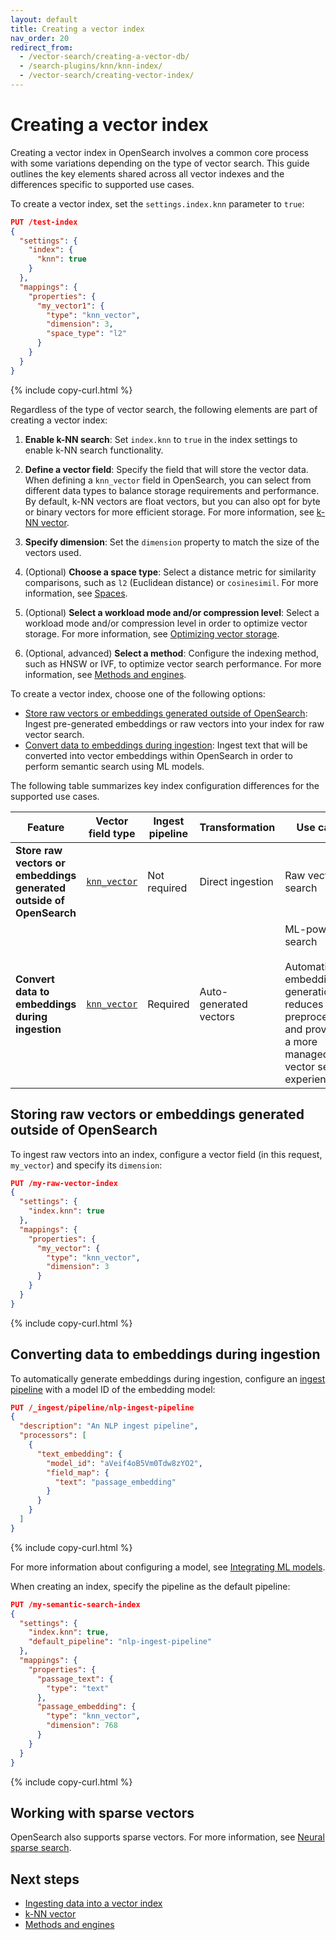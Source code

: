 ```yaml
---
layout: default
title: Creating a vector index
nav_order: 20
redirect_from:
  - /vector-search/creating-a-vector-db/
  - /search-plugins/knn/knn-index/
  - /vector-search/creating-vector-index/
---
```


# Creating a vector index

Creating a vector index in OpenSearch involves a common core process with some variations depending on the type of vector search. This guide outlines the key elements shared across all vector indexes and the differences specific to supported use cases.

To create a vector index, set the `settings.index.knn` parameter to `true`:

```json
PUT /test-index
{
  "settings": {
    "index": {
      "knn": true
    }
  },
  "mappings": {
    "properties": {
      "my_vector1": {
        "type": "knn_vector",
        "dimension": 3,
        "space_type": "l2"
      }
    }
  }
}
```
{% include copy-curl.html %}


Regardless of the type of vector search, the following elements are part of creating a vector index:

1. **Enable k-NN search**:
   Set `index.knn` to `true` in the index settings to enable k-NN search functionality.

1. **Define a vector field**:
   Specify the field that will store the vector data. When defining a `knn_vector` field in OpenSearch, you can select from different data types to balance storage requirements and performance. By default, k-NN vectors are float vectors, but you can also opt for byte or binary vectors for more efficient storage. For more information, see [k-NN vector]({{site.url}}{{site.baseurl}}/field-types/supported-field-types/knn-vector/).

1. **Specify dimension**:
   Set the `dimension` property to match the size of the vectors used.

1. (Optional) **Choose a space type**:
   Select a distance metric for similarity comparisons, such as `l2` (Euclidean distance) or `cosinesimil`. For more information, see [Spaces]({{site.url}}{{site.baseurl}}/field-types/supported-field-types/knn-spaces/).

1. (Optional) **Select a workload mode and/or compression level**:
   Select a workload mode and/or compression level in order to optimize vector storage. For more information, see [Optimizing vector storage]({{site.url}}{{site.baseurl}}/vector-search/optimizing-storage/).

1. (Optional, advanced) **Select a method**:
   Configure the indexing method, such as HNSW or IVF, to optimize vector search performance. For more information, see [Methods and engines]({{site.url}}{{site.baseurl}}/field-types/supported-field-types/knn-methods-engines/).

To create a vector index, choose one of the following options:

- [Store raw vectors or embeddings generated outside of OpenSearch](#storing-raw-vectors-or-embeddings-generated-outside-of-opensearch): Ingest pre-generated embeddings or raw vectors into your index for raw vector search.  
- [Convert data to embeddings during ingestion](#converting-data-to-embeddings-during-ingestion): Ingest text that will be converted into vector embeddings within OpenSearch in order to perform semantic search using ML models. 


The following table summarizes key index configuration differences for the supported use cases.


| Feature                  | Vector field type | Ingest pipeline | Transformation     | Use case   |
|--------------------------|-----------------------|---------------------|-------------------------|-------------------------|
| **Store raw vectors or embeddings generated outside of OpenSearch**   | [`knn_vector`]({{site.url}}{{site.baseurl}}/field-types/supported-field-types/knn-vector/)         | Not required        | Direct ingestion        | Raw vector search   |
| **Convert data to embeddings during ingestion**      | [`knn_vector`]({{site.url}}{{site.baseurl}}/field-types/supported-field-types/knn-vector/)         | Required            | Auto-generated vectors  | ML-powered search <br><br> Automating embedding generation reduces data preprocessing and provides a more managed vector search experience.     |

## Storing raw vectors or embeddings generated outside of OpenSearch

To ingest raw vectors into an index, configure a vector field (in this request, `my_vector`) and specify its `dimension`:

```json
PUT /my-raw-vector-index
{
  "settings": {
    "index.knn": true
  },
  "mappings": {
    "properties": {
      "my_vector": {
        "type": "knn_vector",
        "dimension": 3
      }
    }
  }
}
```
{% include copy-curl.html %}

## Converting data to embeddings during ingestion

To automatically generate embeddings during ingestion, configure an [ingest pipeline]({{site.url}}{{site.baseurl}}/api-reference/ingest-apis/index/) with a model ID of the embedding model: 

```json
PUT /_ingest/pipeline/nlp-ingest-pipeline
{
  "description": "An NLP ingest pipeline",
  "processors": [
    {
      "text_embedding": {
        "model_id": "aVeif4oB5Vm0Tdw8zYO2",
        "field_map": {
          "text": "passage_embedding"
        }
      }
    }
  ]
}
```
{% include copy-curl.html %}

For more information about configuring a model, see [Integrating ML models]({{site.url}}{{site.baseurl}}/ml-commons-plugin/integrating-ml-models/).

When creating an index, specify the pipeline as the default pipeline:

```json
PUT /my-semantic-search-index
{
  "settings": {
    "index.knn": true,
    "default_pipeline": "nlp-ingest-pipeline"
  },
  "mappings": {
    "properties": {
      "passage_text": {
        "type": "text"
      },
      "passage_embedding": {
        "type": "knn_vector",
        "dimension": 768
      }
    }
  }
}
```
{% include copy-curl.html %}

## Working with sparse vectors

OpenSearch also supports sparse vectors. For more information, see [Neural sparse search]({{site.url}}{{site.baseurl}}/vector-search/ml-powered-search/neural-sparse-search/).

## Next steps

- [Ingesting data into a vector index]({{site.url}}{{site.baseurl}}/vector-search/searching-data/)
- [k-NN vector]({{site.url}}{{site.baseurl}}/field-types/supported-field-types/knn-vector/)
- [Methods and engines]({{site.url}}{{site.baseurl}}/field-types/supported-field-types/knn-methods-engines/)